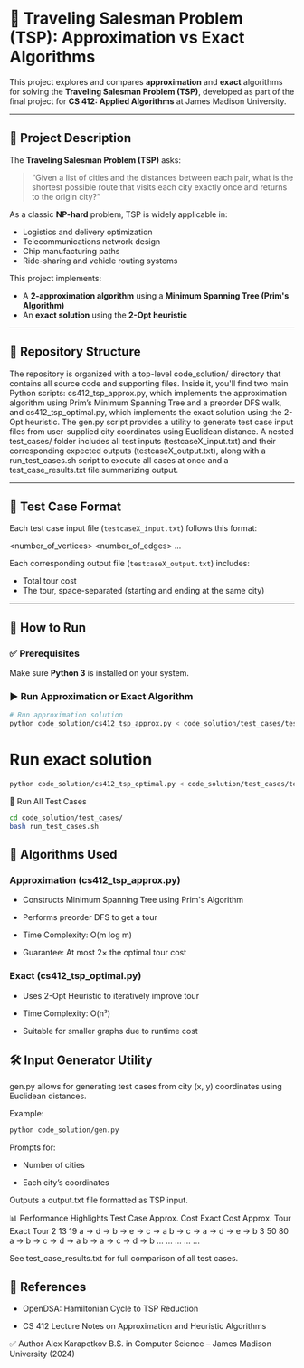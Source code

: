 # 🧭 Traveling Salesman Problem (TSP): Approximation vs Exact Algorithms

This project explores and compares **approximation** and **exact** algorithms for solving the **Traveling Salesman Problem (TSP)**, developed as part of the final project for **CS 412: Applied Algorithms** at James Madison University.

---

## 📌 Project Description

The **Traveling Salesman Problem (TSP)** asks:

> “Given a list of cities and the distances between each pair, what is the shortest possible route that visits each city exactly once and returns to the origin city?”

As a classic **NP-hard** problem, TSP is widely applicable in:
- Logistics and delivery optimization
- Telecommunications network design
- Chip manufacturing paths
- Ride-sharing and vehicle routing systems

This project implements:
- A **2-approximation algorithm** using a **Minimum Spanning Tree (Prim's Algorithm)**
- An **exact solution** using the **2-Opt heuristic**

---

## 📁 Repository Structure

The repository is organized with a top-level code_solution/ directory that contains all source code and supporting files. Inside it, you'll find two main Python scripts: cs412_tsp_approx.py, which implements the approximation algorithm using Prim’s Minimum Spanning Tree and a preorder DFS walk, and cs412_tsp_optimal.py, which implements the exact solution using the 2-Opt heuristic. The gen.py script provides a utility to generate test case input files from user-supplied city coordinates using Euclidean distance. A nested test_cases/ folder includes all test inputs (testcaseX_input.txt) and their corresponding expected outputs (testcaseX_output.txt), along with a run_test_cases.sh script to execute all cases at once and a test_case_results.txt file summarizing output.

---

## 🧪 Test Case Format

Each test case input file (`testcaseX_input.txt`) follows this format:

<number_of_vertices> <number_of_edges>
<vertex1> <vertex2> <distance>
...


Each corresponding output file (`testcaseX_output.txt`) includes:
- Total tour cost
- The tour, space-separated (starting and ending at the same city)

---

## 🚀 How to Run

### ✅ Prerequisites
Make sure **Python 3** is installed on your system.

### ▶️ Run Approximation or Exact Algorithm

```bash
# Run approximation solution
python code_solution/cs412_tsp_approx.py < code_solution/test_cases/testcase1_input.txt
```
# Run exact solution
```bash
python code_solution/cs412_tsp_optimal.py < code_solution/test_cases/testcase1_input.txt
```
🔁 Run All Test Cases
```bash
cd code_solution/test_cases/
bash run_test_cases.sh
```

## 🧠 Algorithms Used
### Approximation (cs412_tsp_approx.py)
- Constructs Minimum Spanning Tree using Prim's Algorithm

- Performs preorder DFS to get a tour

- Time Complexity: O(m log m)

- Guarantee: At most 2× the optimal tour cost

### Exact (cs412_tsp_optimal.py)
- Uses 2-Opt Heuristic to iteratively improve tour

- Time Complexity: O(n³)

- Suitable for smaller graphs due to runtime cost

## 🛠 Input Generator Utility
gen.py allows for generating test cases from city (x, y) coordinates using Euclidean distances.

Example:
``` bash
python code_solution/gen.py
```
Prompts for:

- Number of cities

- Each city’s coordinates

Outputs a output.txt file formatted as TSP input.

📊 Performance Highlights
Test Case	Approx. Cost	Exact Cost	Approx. Tour	Exact Tour
2	13	19	a → d → b → e → c → a	b → c → a → d → e → b
3	50	80	a → b → c → d → a	b → a → c → d → b
...	...	...	...	...

See test_case_results.txt for full comparison of all test cases.

## 📎 References
- OpenDSA: Hamiltonian Cycle to TSP Reduction

- CS 412 Lecture Notes on Approximation and Heuristic Algorithms

✅ Author
Alex Karapetkov
B.S. in Computer Science – James Madison University (2024)
